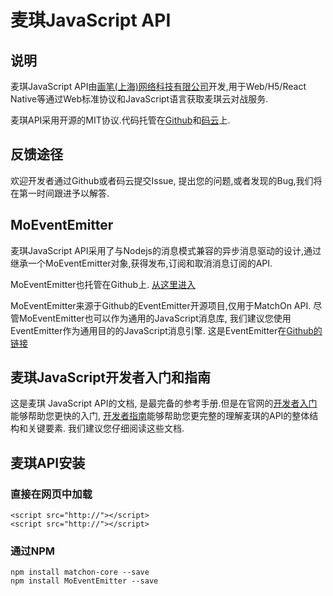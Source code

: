 # 麦琪JavaScript API

## 说明

麦琪JavaScript API由[画笔(上海)网络科技有限公司](http://matchon.cn)开发,用于Web/H5/React Native等通过Web标准协议和JavaScript语言获取麦琪云对战服务.

麦琪API采用开源的MIT协议.代码托管在[Github](http://github.com)和[码云](http://git.oschina.net)上.

## 反馈途径

欢迎开发者通过Github或者码云提交Issue, 提出您的问题,或者发现的Bug,我们将在第一时间跟进予以解答.

## MoEventEmitter

麦琪JavaScript API采用了与Nodejs的消息模式兼容的异步消息驱动的设计,通过继承一个MoEventEmitter对象,获得发布,订阅和取消消息订阅的API.

MoEventEmitter也托管在Github上. [从这里进入](https://github.com/matchon-on/MoEventEmitter)

MoEventEmitter来源于Github的EventEmitter开源项目,仅用于MatchOn API. 尽管MoEventEmitter也可以作为通用的JavaScript消息库, 我们建议您使用EventEmitter作为通用目的的JavaScript消息引擎. 这是EventEmitter在[Github的链接](https://github.com/Olical/EventEmitter.git)

## 麦琪JavaScript开发者入门和指南

这是麦琪 JavaScript API的文档, 是最完备的参考手册.但是在官网的[开发者入门]()能够帮助您更快的入门, [开发者指南]()能够帮助您更完整的理解麦琪的API的整体结构和关键要素. 我们建议您仔细阅读这些文档.

## 麦琪API安装

### 直接在网页中加载

```
<script src="http://"></script>
<script src="http://"></script>
```

### 通过NPM

```
npm install matchon-core --save
npm install MoEventEmitter --save

```
